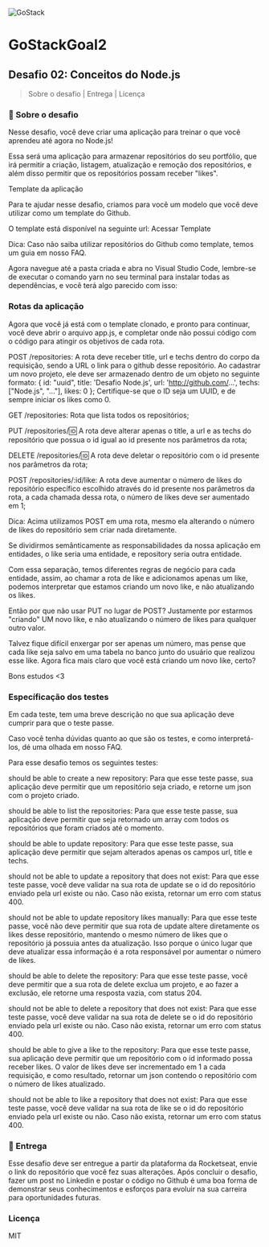 ![GoStack](https://user-images.githubusercontent.com/68622225/99884835-c8cde380-2c0f-11eb-96cf-0af264dbcb4e.png)

# GoStackGoal2

## Desafio 02: Conceitos do Node.js


>Sobre o desafio   |    Entrega   |    Licença

### 🚀 Sobre o desafio

Nesse desafio, você deve criar uma aplicação para treinar o que você aprendeu até agora no Node.js!

Essa será uma aplicação para armazenar repositórios do seu portfólio, que irá permitir a criação, listagem, atualização e remoção dos repositórios, e além disso permitir que os repositórios possam receber "likes".

Template da aplicação

Para te ajudar nesse desafio, criamos para você um modelo que você deve utilizar como um template do Github.

O template está disponível na seguinte url: Acessar Template

Dica: Caso não saiba utilizar repositórios do Github como template, temos um guia em nosso FAQ.

Agora navegue até a pasta criada e abra no Visual Studio Code, lembre-se de executar o comando yarn no seu terminal para instalar todas as dependências, e você terá algo parecido com isso:



### Rotas da aplicação

Agora que você já está com o template clonado, e pronto para continuar, você deve abrir o arquivo app.js, e completar onde não possui código com o código para atingir os objetivos de cada rota.

POST /repositories: A rota deve receber title, url e techs dentro do corpo da requisição, sendo a URL o link para o github desse repositório. Ao cadastrar um novo projeto, ele deve ser armazenado dentro de um objeto no seguinte formato: { id: "uuid", title: 'Desafio Node.js', url: 'http://github.com/...', techs: ["Node.js", "..."], likes: 0 }; Certifique-se que o ID seja um UUID, e de sempre iniciar os likes como 0.

GET /repositories: Rota que lista todos os repositórios;

PUT /repositories/:id: A rota deve alterar apenas o title, a url e as techs do repositório que possua o id igual ao id presente nos parâmetros da rota;

DELETE /repositories/:id: A rota deve deletar o repositório com o id presente nos parâmetros da rota;

POST /repositories/:id/like: A rota deve aumentar o número de likes do repositório específico escolhido através do id presente nos parâmetros da rota, a cada chamada dessa rota, o número de likes deve ser aumentado em 1;

Dica: Acima utilizamos POST em uma rota, mesmo ela alterando o número de likes do repositório sem criar nada diretamente.

Se dividirmos semânticamente as responsabilidades da nossa aplicação em entidades, o like seria uma entidade, e repository seria outra entidade.

Com essa separação, temos diferentes regras de negócio para cada entidade, assim, ao chamar a rota de like e adicionamos apenas um like, podemos interpretar que estamos criando um novo like, e não atualizando os likes.

Então por que não usar PUT no lugar de POST? Justamente por estarmos "criando" UM novo like, e não atualizando o número de likes para qualquer outro valor.

Talvez fique difícil enxergar por ser apenas um número, mas pense que cada like seja salvo em uma tabela no banco junto do usuário que realizou esse like. Agora fica mais claro que você está criando um novo like, certo?

Bons estudos <3

### Específicação dos testes

Em cada teste, tem uma breve descrição no que sua aplicação deve cumprir para que o teste passe.

Caso você tenha dúvidas quanto ao que são os testes, e como interpretá-los, dé uma olhada em nosso FAQ.

Para esse desafio temos os seguintes testes:

should be able to create a new repository: Para que esse teste passe, sua aplicação deve permitir que um repositório seja criado, e retorne um json com o projeto criado.

should be able to list the repositories: Para que esse teste passe, sua aplicação deve permitir que seja retornado um array com todos os repositórios que foram criados até o momento.

should be able to update repository: Para que esse teste passe, sua aplicação deve permitir que sejam alterados apenas os campos url, title e techs.

should not be able to update a repository that does not exist: Para que esse teste passe, você deve validar na sua rota de update se o id do repositório enviado pela url existe ou não. Caso não exista, retornar um erro com status 400.

should not be able to update repository likes manually: Para que esse teste passe, você não deve permitir que sua rota de update altere diretamente os likes desse repositório, mantendo o mesmo número de likes que o repositório já possuia antes da atualização. Isso porque o único lugar que deve atualizar essa informação é a rota responsável por aumentar o número de likes.

should be able to delete the repository: Para que esse teste passe, você deve permitir que a sua rota de delete exclua um projeto, e ao fazer a exclusão, ele retorne uma resposta vazia, com status 204.

should not be able to delete a repository that does not exist: Para que esse teste passe, você deve validar na sua rota de delete se o id do repositório enviado pela url existe ou não. Caso não exista, retornar um erro com status 400.

should be able to give a like to the repository: Para que esse teste passe, sua aplicação deve permitir que um repositório com o id informado possa receber likes. O valor de likes deve ser incrementado em 1 a cada requisição, e como resultado, retornar um json contendo o repositório com o número de likes atualizado.

should not be able to like a repository that does not exist: Para que esse teste passe, você deve validar na sua rota de like se o id do repositório enviado pela url existe ou não. Caso não exista, retornar um erro com status 400.

### 📆 Entrega

Esse desafio deve ser entregue a partir da plataforma da Rocketseat, envie o link do repositório que você fez suas alterações. Após concluir o desafio, fazer um post no Linkedin e postar o código no Github é uma boa forma de demonstrar seus conhecimentos e esforços para evoluir na sua carreira para oportunidades futuras.

### Licença
MIT
